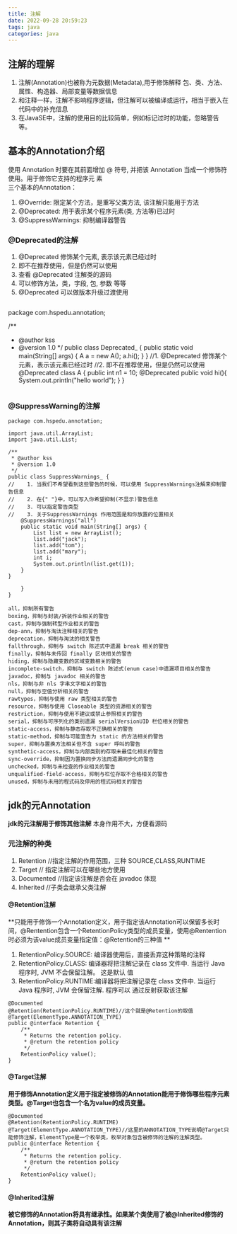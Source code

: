 ```yaml
---
title: 注解
date: 2022-09-28 20:59:23
tags: java
categories: java
---
```

## 注解的理解
1. 注解(Annotation)也被称为元数据(Metadata),用于修饰解释 包、类、方法、属性、构造器、局部变量等数据信息
2. 和注释一样，注解不影响程序逻辑，但注解可以被编译或运行，相当于嵌入在代码中的补充信息
3. 在JavaSE中，注解的使用目的比较简单，例如标记过时的功能，忽略警告等。

## 基本的Annotation介绍
使用 Annotation 时要在其前面增加 @ 符号, 并把该 Annotation 当成一个修饰符使用。用于修饰它支持的程序元
素  
三个基本的Annotation：  
1. @Override: 限定某个方法，是重写父类方法, 该注解只能用于方法
2. @Deprecated: 用于表示某个程序元素(类, 方法等)已过时
3. @SuppressWarnings: 抑制编译器警告
   
### @Deprecated的注解
1. @Deprecated 修饰某个元素, 表示该元素已经过时
2. 即不在推荐使用，但是仍然可以使用
3. 查看 @Deprecated 注解类的源码
4. 可以修饰方法，类，字段, 包, 参数 等等
5. @Deprecated 可以做版本升级过渡使用
   ```dotnetcli
package com.hspedu.annotation;

/**
 * @author kss
 * @version 1.0
 */
public class Deprecated_ {
    public static void main(String[] args) {
        A a = new A();
        a.hi();
    }
}
//1. @Deprecated 修饰某个元素，表示该元素已经过时
//2. 即不在推荐使用，但是仍然可以使用
@Deprecated
class A {
    public int n1 = 10;
    @Deprecated
    public void hi(){
        System.out.println("hello world");
    }
}
   ```

### @SuppressWarning的注解
```dotnetcli
package com.hspedu.annotation;

import java.util.ArrayList;
import java.util.List;

/**
 * @author kss
 * @version 1.0
 */
public class SuppressWarnings_ {
//    1. 当我们不希望看到这些警告的时候，可以使用 SuppressWarnings注解来抑制警告信息
//    2. 在{" "}中，可以写入你希望抑制(不显示)警告信息
//    3. 可以指定警告类型
//    3. 关于SuppressWarnings 作用范围是和你放置的位置相关
    @SuppressWarnings("all")
    public static void main(String[] args) {
        List list = new ArrayList();
        list.add("jack");
        list.add("tom");
        list.add("mary");
        int i;
        System.out.println(list.get(1));
    }
}

    }
}

```
    all，抑制所有警告
    boxing，抑制与封装/拆装作业相关的警告
    cast，抑制与强制转型作业相关的警告
    dep-ann，抑制与淘汰注释相关的警告
    deprecation，抑制与淘汰的相关警告
    fallthrough，抑制与 switch 陈述式中遗漏 break 相关的警告
    finally，抑制与未传回 finally 区块相关的警告
    hiding，抑制与隐藏变数的区域变数相关的警告
    incomplete-switch，抑制与 switch 陈述式(enum case)中遗漏项目相关的警告
    javadoc，抑制与 javadoc 相关的警告
    nls，抑制与非 nls 字串文字相关的警告
    null，抑制与空值分析相关的警告
    rawtypes，抑制与使用 raw 类型相关的警告
    resource，抑制与使用 Closeable 类型的资源相关的警告
    restriction，抑制与使用不建议或禁止参照相关的警告
    serial，抑制与可序列化的类别遗漏 serialVersionUID 栏位相关的警告
    static-access，抑制与静态存取不正确相关的警告
    static-method，抑制与可能宣告为 static 的方法相关的警告
    super，抑制与置换方法相关但不含 super 呼叫的警告
    synthetic-access，抑制与内部类别的存取未最佳化相关的警告
    sync-override，抑制因为置换同步方法而遗漏同步化的警告
    unchecked，抑制与未检查的作业相关的警告
    unqualified-field-access，抑制与栏位存取不合格相关的警告
    unused，抑制与未用的程式码及停用的程式码相关的警告
## jdk的元Annotation
**jdk的元注解用于修饰其他注解**
本身作用不大，方便看源码
### 元注解的种类
1. Retention //指定注解的作用范围，三种 SOURCE,CLASS,RUNTIME
2. Target // 指定注解可以在哪些地方使用
3. Documented //指定该注解是否会在 javadoc 体现
4. Inherited //子类会继承父类注解
#### @Retention注解
**只能用于修饰一个Annotation定义，用于指定该Annotation可以保留多长时间，@Rentention包含一个RetentionPolicy类型的成员变量，使用@Rentention时必须为该value成员变量指定值：@Retention的三种值 ** 
1. RetentionPolicy.SOURCE: 编译器使用后，直接丢弃这种策略的注释
2. RetentionPolicy.CLASS: 编译器将把注解记录在 class 文件中. 当运行 Java 程序时, JVM 不会保留注解。 这是默认
值
3. RetentionPolicy.RUNTIME:编译器将把注解记录在 class 文件中. 当运行 Java 程序时, JVM 会保留注解. 程序可以
通过反射获取该注解
```dotnetcli
@Documented
@Retention(RetentionPolicy.RUNTIME)//这个就是@Retention的取值
@Target(ElementType.ANNOTATION_TYPE)
public @interface Retention {
    /**
     * Returns the retention policy.
     * @return the retention policy
     */
    RetentionPolicy value();
}
```
#### @Target注解
**用于修饰Annotation定义用于指定被修饰的Annotation能用于修饰哪些程序元素类型。@Target也包含一个名为value的成员变量。**
```dotnetcli
@Documented
@Retention(RetentionPolicy.RUNTIME)
@Target(ElementType.ANNOTATION_TYPE)//这里的ANNOTATION_TYPE说明@Target只能修饰注解，ElementType是一个枚举类，枚举对象包含被修饰的注解的注解类型。
public @interface Retention {
    /**
     * Returns the retention policy.
     * @return the retention policy
     */
    RetentionPolicy value();
}
```
#### @Inherited注解
**被它修饰的Annotation将具有继承性。如果某个类使用了被@Inherited修饰的Annotation，则其子类将自动具有该注解**

